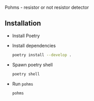 Pohms - resistor or not resistor detector


## Installation

- Install Poetry

- Install dependencies 

  ```bash
  poetry install --develop .
  ```

- Spawn poetry shell
  ```bash
  poetry shell
  ```
  
- Run `pohms`

  ```bash
  pohms
  ```

  

